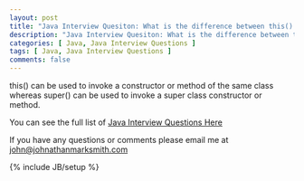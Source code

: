 ```yaml
---
layout: post
title: "Java Interview Quesiton: What is the difference between this() and super()"
description: "Java Interview Quesiton: What is the difference between this() and super()"
categories: [ Java, Java Interview Questions ]
tags: [ Java, Java Interview Questions ]
comments: false
---
```


   this() can be used to invoke a constructor or method of the same class whereas super() can be used to invoke a super class constructor or method.

You can see the full list of <a href="/java-interview-questions.html">Java Interview Questions Here</a>

If you have any questions or comments please email me at <a href="mailto:john@johnathanmarksmith.com">john@johnathanmarksmith.com</a>

{% include JB/setup %}
